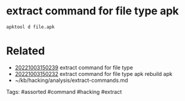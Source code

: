 # extract command for file type apk
```bash
apktool d file.apk
```

# Related
- [20221003150239](/zet/20221003150239/README.md) extract command for file type
- [20221003150232](/zet/20221003150232/README.md) extract command for file type apk rebuild apk
- ~/kb/hacking/analysis/extract-commands.md

Tags:
    #assorted #command #hacking #extract
